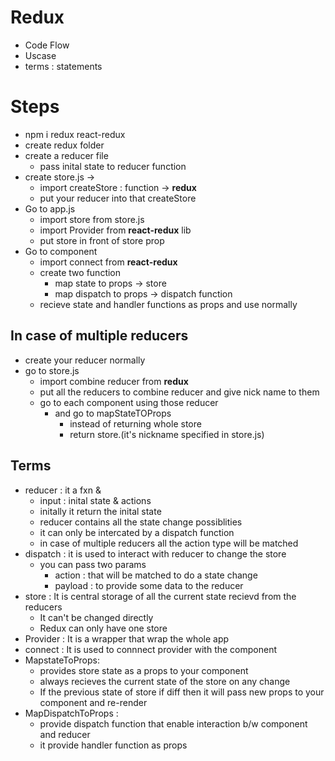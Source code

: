 # Redux 
* Code Flow
* Uscase 
* terms : statements 
# Steps 
* npm i redux react-redux
* create redux folder
* create a reducer file 
  * pass inital state to reducer function  
* create store.js  -> 
  * import createStore : function -> **redux** 
  * put your reducer into that createStore
* Go to app.js 
  * import store from store.js 
  * import Provider from **react-redux** lib
  * put store in front of store prop
* Go to component
  * import connect from **react-redux**
  * create two function 
    * map state to props -> store 
    * map dispatch to props -> dispatch function
  * recieve state and handler functions as props and use normally
## In case of multiple reducers 
  * create your reducer normally 
  * go to store.js 
    * import combine reducer from **redux** 
    * put all the reducers to combine reducer and give nick name to them 
    * go to each component using those reducer 
      * and go to mapStateTOProps
        * instead of returning whole store 
        * return store.(it's nickname specified in store.js)

## Terms 
  * reducer : it a fxn & 
    * input :  inital state & actions
    * initally it return the inital state 
    * reducer contains all the state change possiblities 
    * it can only be intercated by a dispatch function
    *  in case of multiple reducers all the action type will be matched
  * dispatch : it is used to interact with reducer to change the store 
    * you can pass two params
      * action : that will be matched to do a state change
      * payload : to provide some data to the reducer
  * store : It is central storage of all the current  state recievd from the reducers  
    * It can't be changed directly 
    * Redux can only have one store  
  *  Provider : It is a wrapper that wrap the whole app 
  *  connect : It is used to connnect provider with the component 
  *  MapstateToProps: 
     *  provides store state  as a props to your component 
     *  always recieves the current state of the store on any change
     *  If the previous state of store if diff then it will pass new props to your component and re-render
  * MapDispatchToProps : 
    * provide dispatch function that enable interaction b/w component and reducer
    * it provide handler function as props   
   